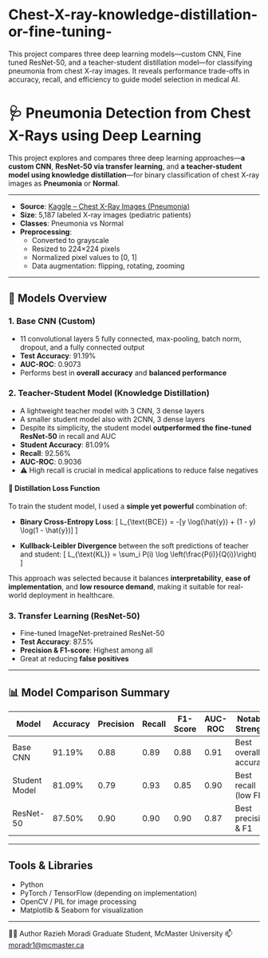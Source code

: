 # Chest-X-ray-knowledge-distillation-or-fine-tuning-
This project compares three deep learning models—custom CNN, Fine tuned ResNet-50, and a teacher-student distillation model—for classifying pneumonia from chest X-ray images. It reveals performance trade-offs in accuracy, recall, and efficiency to guide model selection in medical AI.
# 🩺 Pneumonia Detection from Chest X-Rays using Deep Learning

This project explores and compares three deep learning approaches—**a custom CNN**, **ResNet-50 via transfer learning**, and **a teacher-student model using knowledge distillation**—for binary classification of chest X-ray images as **Pneumonia** or **Normal**.

---
- **Source**: [Kaggle – Chest X-Ray Images (Pneumonia)](https://www.kaggle.com/paultimothymooney/chest-x-ray-pneumonia)
- **Size**: 5,187 labeled X-ray images (pediatric patients)
- **Classes**: Pneumonia vs Normal
- **Preprocessing**:
  - Converted to grayscale
  - Resized to 224×224 pixels
  - Normalized pixel values to [0, 1]
  - Data augmentation: flipping, rotating, zooming

---

## 🧠 Models Overview

### 1. Base CNN (Custom)
- 11 convolutional layers 5 fully connected, max-pooling, batch norm, dropout, and a fully connected output
- **Test Accuracy**: 91.19%
- **AUC-ROC**: 0.9073
- Performs best in **overall accuracy** and **balanced performance**

### 2. Teacher-Student Model (Knowledge Distillation)
- A lightweight teacher model with 3 CNN, 3 dense layers
- A smaller student model also with 2CNN, 3 dense layers
- Despite its simplicity, the student model **outperformed the fine-tuned ResNet-50** in recall and AUC
- **Student Accuracy**: 81.09%  
- **Recall**: 92.56%  
- **AUC-ROC**: 0.9036  
- ⚠️ High recall is crucial in medical applications to reduce false negatives

#### 📐 Distillation Loss Function

To train the student model, I used a **simple yet powerful** combination of:

- **Binary Cross-Entropy Loss**:
  \[
  L_{\text{BCE}} = -[y \log(\hat{y}) + (1 - y) \log(1 - \hat{y})]
  \]

- **Kullback-Leibler Divergence** between the soft predictions of teacher and student:
  \[
  L_{\text{KL}} = \sum_i P(i) \log \left(\frac{P(i)}{Q(i)}\right)
  \]

This approach was selected because it balances **interpretability**, **ease of implementation**, and **low resource demand**, making it suitable for real-world deployment in healthcare.

###  3. Transfer Learning (ResNet-50)
- Fine-tuned ImageNet-pretrained ResNet-50
- **Test Accuracy**: 87.5%  
- **Precision & F1-score**: Highest among all
- Great at reducing **false positives**

---

## 📊 Model Comparison Summary

| Model             | Accuracy | Precision | Recall | F1-Score | AUC-ROC | Notable Strength       |
|------------------|----------|-----------|--------|----------|---------|------------------------|
| Base CNN         | 91.19%   | 0.88      | 0.89   | 0.88     | 0.91    | Best overall accuracy  |
| Student Model    | 81.09%   | 0.79      | 0.93   | 0.85     | 0.90    | Best recall (low FN)   |
| ResNet-50        | 87.50%   | 0.90      | 0.90   | 0.90     | 0.87    | Best precision & F1    |

---

##  Tools & Libraries

- Python
- PyTorch / TensorFlow (depending on implementation)
- OpenCV / PIL for image processing
- Matplotlib & Seaborn for visualization

---

👩‍💻 Author
Razieh Moradi Graduate Student, McMaster University 📫 moradr1@mcmaster.ca


